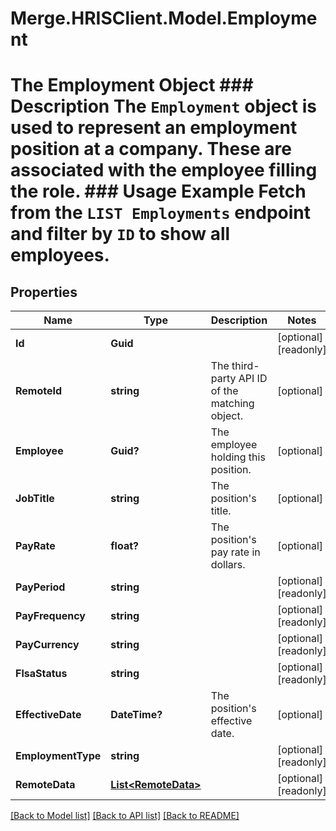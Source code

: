 # Merge.HRISClient.Model.Employment
# The Employment Object ### Description The `Employment` object is used to represent an employment position at a company. These are associated with the employee filling the role.  ### Usage Example Fetch from the `LIST Employments` endpoint and filter by `ID` to show all employees.

## Properties

Name | Type | Description | Notes
------------ | ------------- | ------------- | -------------
**Id** | **Guid** |  | [optional] [readonly] 
**RemoteId** | **string** | The third-party API ID of the matching object. | [optional] 
**Employee** | **Guid?** | The employee holding this position. | [optional] 
**JobTitle** | **string** | The position&#39;s title. | [optional] 
**PayRate** | **float?** | The position&#39;s pay rate in dollars. | [optional] 
**PayPeriod** | **string** |  | [optional] [readonly] 
**PayFrequency** | **string** |  | [optional] [readonly] 
**PayCurrency** | **string** |  | [optional] [readonly] 
**FlsaStatus** | **string** |  | [optional] [readonly] 
**EffectiveDate** | **DateTime?** | The position&#39;s effective date. | [optional] 
**EmploymentType** | **string** |  | [optional] [readonly] 
**RemoteData** | [**List&lt;RemoteData&gt;**](RemoteData.md) |  | [optional] [readonly] 

[[Back to Model list]](../README.md#documentation-for-models) [[Back to API list]](../README.md#documentation-for-api-endpoints) [[Back to README]](../README.md)

